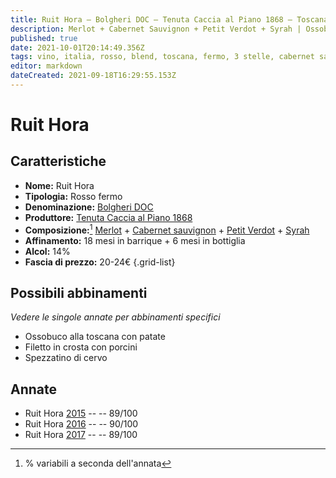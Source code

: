 ```yaml
---
title: Ruit Hora – Bolgheri DOC – Tenuta Caccia al Piano 1868 – Toscana (IT) – 20-24€ – 4★
description: Merlot + Cabernet Sauvignon + Petit Verdot + Syrah | Ossobuco alla toscana con patate – Filetto in crosta con porcini – Spezzatino di cervo
published: true
date: 2021-10-01T20:14:49.356Z
tags: vino, italia, rosso, blend, toscana, fermo, 3 stelle, cabernet sauvignon, merlot, syrah, petit verdot, Ossobuco alla toscana con patate, Filetto in crosta con porcini, Papero in umido con cipolle caramellate, Spezzatino di cervo, 20-24€
editor: markdown
dateCreated: 2021-09-18T16:29:55.153Z
---
```


# Ruit Hora

## Caratteristiche
- **Nome:** Ruit Hora
- **Tipologia:** Rosso fermo
- **Denominazione:** [Bolgheri DOC](/denominazioni/Italia/Toscana/DOC/Bolgheri)
- **Produttore:** [Tenuta Caccia al Piano 1868](/produttori/Italia/Toscana/Tenuta-Caccia-al-Poggio-1868) 
- **Composizione:**[^1] [Merlot](/vitigni/Francia/bacca-nera/merlot) + [Cabernet sauvignon](/vitigni/Francia/bacca-nera/cabernet-sauvignon) + [Petit Verdot](/vitigni/Francia/bacca-nera/petit-verdot) + [Syrah](/vitigni/Francia/bacca-nera/syrah) 
- **Affinamento:** 18 mesi in barrique + 6 mesi in bottiglia
- **Alcol:** 14%
- **Fascia di prezzo:** 20-24€
{.grid-list}

## Possibili abbinamenti
*Vedere le singole annate per abbinamenti specifici*

- Ossobuco alla toscana con patate
- Filetto in crosta con porcini 
- Spezzatino di cervo

## Annate

- Ruit Hora [2015](vini/Italia/Toscana/Tenuta-Caccia-al-Poggio-1868/Ruit-Hora/2015) -- <span class="star-4"></span> -- 89/100
- Ruit Hora [2016](vini/Italia/Toscana/Tenuta-Caccia-al-Poggio-1868/Ruit-Hora/2016) -- <span class="star-4"></span> -- 90/100 
- Ruit Hora [2017](vini/Italia/Toscana/Tenuta-Caccia-al-Poggio-1868/Ruit-Hora/2017) -- <span class="star-4"></span> -- 89/100

[^1]: % variabili a seconda dell'annata